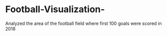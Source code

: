# Football-Visualization-
Analyzed the area of the football field where first 100 goals were scored in 2018 
